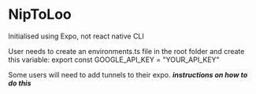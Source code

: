 # NipToLoo

Initialised using Expo, not react native CLI

User needs to create an environments.ts file in the root folder and create this variable: export const GOOGLE_API_KEY = "YOUR_API_KEY"

Some users will need to add tunnels to their expo. ***instructions on how to do this***
